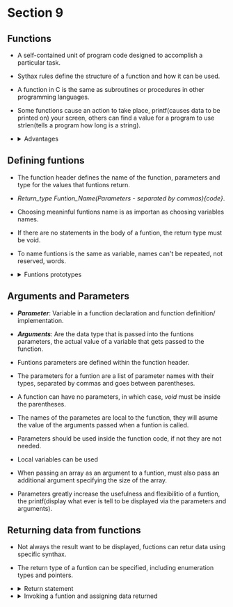 # Section 9

## Functions

- A self-contained unit of program code designed to accomplish a particular task.

- Sythax rules define the structure of a function and how it can be used.

- A function in C is the same as subroutines or procedures in other programming 
  languages.

- Some functions cause an action to take place, printf(causes data to be printed 
  on) your screen, others can find a value for a program to use strlen(tells a 
  program how long is a string).

- <details>
  <summary>Advantages</summary>
    
    - Allows the divide and conquer strategy, tasks can be divided into several 
    independent substacks, reducing over all complexity.

    - Reduce duplication of code, time, writing, testing and debbuging.

    - A task that is repeated several times can be done with a function.

    - Helps with readability and organization.

    - Reduce the overall development time.

    - Funtions can be reused not only in that program, but in other too.
  </details>

## Defining funtions

- The function header defines the name of the function, parameters and type for
  the values that funtions return.

- *Return_type Funtion_Name(Parameters - separated by commas){code}*.

- Choosing meaninful funtions name is as importan as choosing variables names.

- If there are no statements in the body of a funtion, the return type must be 
  void.

- To name funtions is the same as variable, names can't be repeated, not reserved,
  words.

- <details>
  <summary>Funtions prototypes</summary>

    - Is a statement that defines a funtions, defines name, return value type, 
    and the type of each of its parameters(funtions header).

    - Enables the compiler to generate the appropriate instructions at each point
    where the function is called.

    - Allows any of the functions in the file to call any funtion regardless of 
    where the funtions is called.

    - Dosen't have to be the same paramentes as the funtion (it's better to be the
    same).
  </details> 

## Arguments and Parameters

- ***Parameter***: Variable in a function declaration and function definition/
  implementation.

- ***Arguments***: Are the data type that is passed into the funtions parameters,
  the actual value of a variable that gets passed to the function.

- Funtions parameters are defined within the function header.

- The parameters for a funtion are a list of parameter names with their types,
  separated by commas and goes between parentheses.

- A function can have no parameters, in which case, *void* must be inside the 
  parentheses.

- The names of the parametes are local to the function, they will asume the value
  of the arguments passed when a funtion is called.

- Parameters should be used inside the function code, if not they are not needed.

- Local variables can be used

- When passing an array as an argument to a funtion, must also pass an additional
  argument specifying the size of the array.

- Parameters greatly increase the usefulness and flexibilitio of a funtion, the 
  printf(display what ever is tell to be displayed via the parameters and 
  arguments).

## Returning data from functions

- Not always the result want to be displayed, fuctions can retur data using 
  specific synthax.

- The return type of a funtion can be specified, including enumeration types and
  pointers.

- <details>
  <summary>Return statement</summary>

    - The return expression with no value mean the exiting of a function.

    - This form of the return statement is used exclusively in a funtion where the
      return type has been declared as void(dosen't return a value).

    - The most general form of the return statement is: *return expression;*

    - This form of return statement must be used when the return value type for 
    the function has been declared as some type other than void.

    - The value that is returned to the calling program is the value that results
    when the expression is evaluated.
    
    - A function that has a statements in the function body but don't return a 
    value must have the return type as void if not compiler will have an error 
    message.

    - If expression results in a value that is different from the specified, the 
    compiler will insert a conversion from the type of expression(when posible).

    - There can be more than one more return statement in a function.
  </details>

- <details>
  <summary>Invoking a funtion and assigning data returned</summary>

    - A function is called by using the function name followed by the arguments 
    between parentheses.

    - The values of the arguments that were specified will be assigned to the 
    parameters.

    - When the function executes, the computation proceeds using the values as 
    arguments, arguments most be the same as specified in parameters.

    - If the funtion is used as the right side of an assigment statement, the 
    return value will be substituted for the funtion.

    - *int x = myFunctionCall()*.

    - The calling function dosen't have to recognize or process the value returned
    from a called function.
  </details>